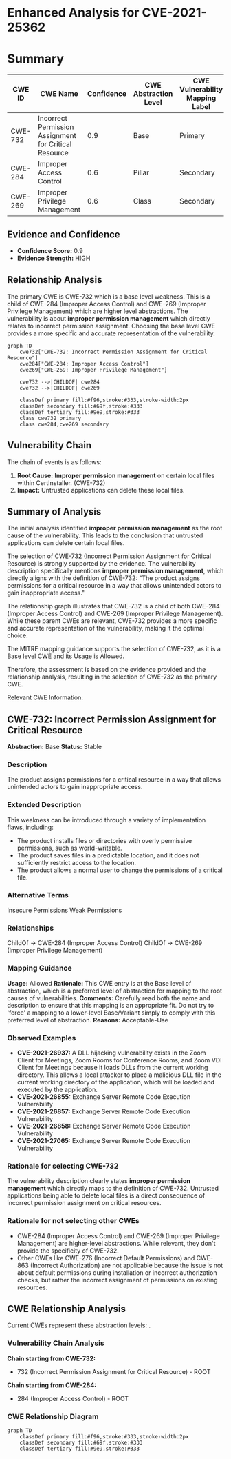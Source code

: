 # Enhanced Analysis for CVE-2021-25362

# Summary
| CWE ID | CWE Name | Confidence | CWE Abstraction Level | CWE Vulnerability Mapping Label | CWE-Vulnerability Mapping Notes |
|---|---|---|---|---|---|
| CWE-732 | Incorrect Permission Assignment for Critical Resource | 0.9 | Base | Primary | Allowed |
| CWE-284 | Improper Access Control | 0.6 | Pillar | Secondary | Discouraged |
| CWE-269 | Improper Privilege Management | 0.6 | Class | Secondary | Discouraged |

## Evidence and Confidence

*   **Confidence Score:** 0.9
*   **Evidence Strength:** HIGH

## Relationship Analysis
The primary CWE is CWE-732 which is a base level weakness. This is a child of CWE-284 (Improper Access Control) and CWE-269 (Improper Privilege Management) which are higher level abstractions. The vulnerability is about **improper permission management** which directly relates to incorrect permission assignment. Choosing the base level CWE provides a more specific and accurate representation of the vulnerability.

```mermaid
graph TD
    cwe732["CWE-732: Incorrect Permission Assignment for Critical Resource"]
    cwe284["CWE-284: Improper Access Control"]
    cwe269["CWE-269: Improper Privilege Management"]
    
    cwe732 -->|CHILDOF| cwe284
    cwe732 -->|CHILDOF| cwe269
    
    classDef primary fill:#f96,stroke:#333,stroke-width:2px
    classDef secondary fill:#69f,stroke:#333
    classDef tertiary fill:#9e9,stroke:#333
    class cwe732 primary
    class cwe284,cwe269 secondary
```

## Vulnerability Chain
The chain of events is as follows:
1.  **Root Cause:** **Improper permission management** on certain local files within CertInstaller. (CWE-732)
2.  **Impact:** Untrusted applications can delete these local files.

## Summary of Analysis
The initial analysis identified **improper permission management** as the root cause of the vulnerability. This leads to the conclusion that untrusted applications can delete certain local files.

The selection of CWE-732 (Incorrect Permission Assignment for Critical Resource) is strongly supported by the evidence. The vulnerability description specifically mentions **improper permission management**, which directly aligns with the definition of CWE-732: "The product assigns permissions for a critical resource in a way that allows unintended actors to gain inappropriate access."

The relationship graph illustrates that CWE-732 is a child of both CWE-284 (Improper Access Control) and CWE-269 (Improper Privilege Management). While these parent CWEs are relevant, CWE-732 provides a more specific and accurate representation of the vulnerability, making it the optimal choice.

The MITRE mapping guidance supports the selection of CWE-732, as it is a Base level CWE and its Usage is Allowed.

Therefore, the assessment is based on the evidence provided and the relationship analysis, resulting in the selection of CWE-732 as the primary CWE.

Relevant CWE Information:

## CWE-732: Incorrect Permission Assignment for Critical Resource
**Abstraction:** Base
**Status:** Stable

### Description
The product assigns permissions for a critical resource in a way that allows unintended actors to gain inappropriate access.

### Extended Description
This weakness can be introduced through a variety of implementation flaws, including:
* The product installs files or directories with overly permissive permissions, such as world-writable.
* The product saves files in a predictable location, and it does not sufficiently restrict access to the location.
* The product allows a normal user to change the permissions of a critical file.

### Alternative Terms
Insecure Permissions
Weak Permissions

### Relationships
ChildOf -> CWE-284 (Improper Access Control)
ChildOf -> CWE-269 (Improper Privilege Management)

### Mapping Guidance
**Usage:** Allowed
**Rationale:** This CWE entry is at the Base level of abstraction, which is a preferred level of abstraction for mapping to the root causes of vulnerabilities.
**Comments:** Carefully read both the name and description to ensure that this mapping is an appropriate fit. Do not try to 'force' a mapping to a lower-level Base/Variant simply to comply with this preferred level of abstraction.
**Reasons:**
Acceptable-Use

### Observed Examples
- **CVE-2021-26937:** A DLL hijacking vulnerability exists in the Zoom Client for Meetings, Zoom Rooms for Conference Rooms, and Zoom VDI Client for Meetings because it loads DLLs from the current working directory. This allows a local attacker to place a malicious DLL file in the current working directory of the application, which will be loaded and executed by the application.
- **CVE-2021-26855:** Exchange Server Remote Code Execution Vulnerability
- **CVE-2021-26857:** Exchange Server Remote Code Execution Vulnerability
- **CVE-2021-26858:** Exchange Server Remote Code Execution Vulnerability
- **CVE-2021-27065:** Exchange Server Remote Code Execution Vulnerability

### Rationale for selecting CWE-732
The vulnerability description clearly states **improper permission management** which directly maps to the definition of CWE-732. Untrusted applications being able to delete local files is a direct consequence of incorrect permission assignment on critical resources.

### Rationale for not selecting other CWEs
- CWE-284 (Improper Access Control) and CWE-269 (Improper Privilege Management) are higher-level abstractions. While relevant, they don't provide the specificity of CWE-732.
- Other CWEs like CWE-276 (Incorrect Default Permissions) and CWE-863 (Incorrect Authorization) are not applicable because the issue is not about default permissions during installation or incorrect authorization checks, but rather the incorrect assignment of permissions on existing resources.


## CWE Relationship Analysis

Current CWEs represent these abstraction levels: .


### Vulnerability Chain Analysis

**Chain starting from CWE-732:**
- 732 (Incorrect Permission Assignment for Critical Resource) - ROOT


**Chain starting from CWE-284:**
- 284 (Improper Access Control) - ROOT



### CWE Relationship Diagram

```mermaid
graph TD
    classDef primary fill:#f96,stroke:#333,stroke-width:2px
    classDef secondary fill:#69f,stroke:#333
    classDef tertiary fill:#9e9,stroke:#333
```